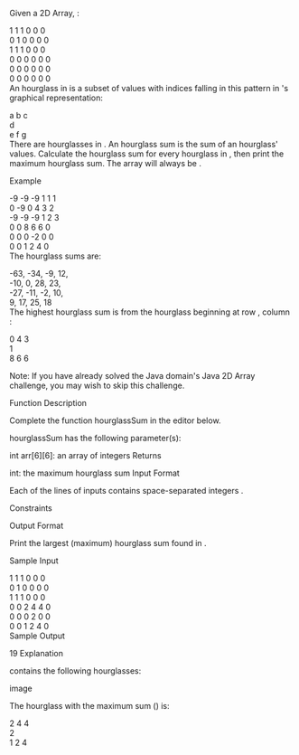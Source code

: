 Given a  2D Array, :

1 1 1 0 0 0 <br>
0 1 0 0 0 0 <br>
1 1 1 0 0 0 <br>
0 0 0 0 0 0 <br>
0 0 0 0 0 0 <br>
0 0 0 0 0 0 <br>
An hourglass in  is a subset of values with indices falling in this pattern in 's graphical representation:

a b c <br> 
  d <br>
e f g <br>
There are  hourglasses in . An hourglass sum is the sum of an hourglass' values. Calculate the hourglass sum for every hourglass in , then print the maximum hourglass sum. The array will always be .

Example


-9 -9 -9  1 1 1 <br> 
 0 -9  0  4 3 2 <br>
-9 -9 -9  1 2 3 <br>
 0  0  8  6 6 0 <br>
 0  0  0 -2 0 0 <br>
 0  0  1  2 4 0 <br>
The  hourglass sums are:

-63, -34, -9, 12, <br> 
-10,   0, 28, 23,  <br>
-27, -11, -2, 10,  <br>
  9,  17, 25, 18 <br>
The highest hourglass sum is  from the hourglass beginning at row , column :

0 4 3 <br>
  1 <br>
8 6 6 <br>

Note: If you have already solved the Java domain's Java 2D Array challenge, you may wish to skip this challenge.

Function Description

Complete the function hourglassSum in the editor below.

hourglassSum has the following parameter(s):

int arr[6][6]: an array of integers
Returns

int: the maximum hourglass sum
Input Format

Each of the  lines of inputs  contains  space-separated integers .

Constraints

Output Format

Print the largest (maximum) hourglass sum found in .

Sample Input

1 1 1 0 0 0 <br>
0 1 0 0 0 0 <br>
1 1 1 0 0 0 <br>
0 0 2 4 4 0 <br>
0 0 0 2 0 0 <br>
0 0 1 2 4 0 <br>
Sample Output

19
Explanation

 contains the following hourglasses:

image

The hourglass with the maximum sum () is:

2 4 4 <br>
  2 <br>
1 2 4 <br>
